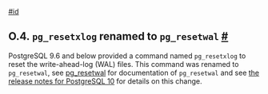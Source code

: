 [#id](#APP-PGRESETXLOG)

## O.4. `pg_resetxlog` renamed to `pg_resetwal` [#](#APP-PGRESETXLOG)

PostgreSQL 9.6 and below provided a command named `pg_resetxlog` to reset the write-ahead-log (WAL) files. This command was renamed to `pg_resetwal`, see [pg_resetwal](app-pgresetwal) for documentation of `pg_resetwal` and see [the release notes for PostgreSQL 10](release-prior) for details on this change.
